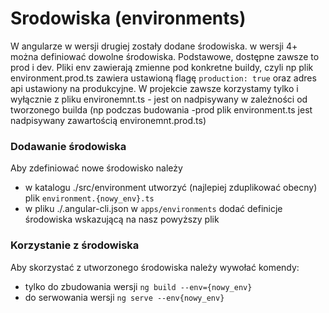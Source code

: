 # Srodowiska (environments)

W angularze w wersji drugiej zostały dodane środowiska. w wersji 4+ można definiować dowolne środowiska. Podstawowe, dostępne zawsze to prod i dev. Pliki env zawierają zmienne pod konkretne buildy, czyli np plik environment.prod.ts zawiera ustawioną flagę `production: true` oraz adres api ustawiony na produkcyjne. W projekcie zawsze korzystamy tylko i wyłącznie z pliku environemnt.ts - jest on nadpisywany w zależności od tworzonego builda (np podczas budowania -prod plik environment.ts jest nadpisywany zawartością environemnt.prod.ts)

### Dodawanie środowiska

Aby zdefiniować nowe środowisko należy
* w katalogu ./src/environment utworzyć (najlepiej zduplikować obecny) plik `environment.{nowy_env}.ts`
* w pliku ./.angular-cli.json w `apps/environments` dodać definicje środowiska wskazującą na nasz powyższy plik


### Korzystanie z środowiska
Aby skorzystać z utworzonego środowiska należy wywołać komendy:
* tylko do zbudowania wersji `ng build --env={nowy_env}`
* do serwowania wersji `ng serve --env{nowy_env}` 
